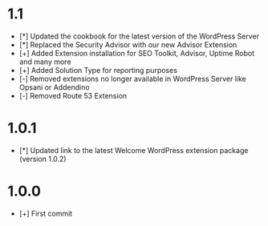# 1.1
* [*] Updated the cookbook for the latest version of the WordPress Server
* [*] Replaced the Security Advisor with our new Advisor Extension
* [+] Added Extension installation for SEO Toolkit, Advisor, Uptime Robot and many more 
* [+] Added Solution Type for reporting purposes
* [-] Removed extensions no longer available in WordPress Server like Opsani or Addendino
* [-] Removed Route 53 Extension



# 1.0.1

* [*] Updated link to the latest Welcome WordPress extension package (version 1.0.2)

# 1.0.0

* [+] First commit